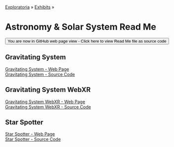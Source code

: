[Exploratoria]( http://exploratoria.github.io ) &raquo; [Exhibits]( http://exploratoria.github.io/exhibits/ ) &raquo;

Astronomy & Solar System Read Me
====

<span style="display: none"> [You are now in GitHub source code view - Click here to view Read Me file as a web page]( http://exploratoria.github.io/exhibits/astronomy/index.html 'View file as a web page' ) </span>
<input type=button value="You are now in GitHub web page view - Click here to view Read Me file as source code" onclick="window.location.href='https://github.com/exploratoria/exploratoria.github.io/tree/master/exhibits/astronomy/'" />

## Gravitating System

[Gravitating System - Web Page]( http://exploratoria.github.io/exhibits/astronomy/gravitating-system/index.html )  
[Gravitating System - Source Code]( https://github.com/exploratoria/exploratoria.github.io/tree/master/exhibits/astronomy/gravitating-system/ )

## Gravitating System WebXR

[Gravitating System WebXR - Web Page]( http://exploratoria.github.io/exhibits/astronomy/gravitating-system-webxr/index.html )  
[Gravitating System WebXR - Source Code]( https://github.com/exploratoria/exploratoria.github.io/tree/master/exhibits/astronomy/gravitating-system-webxr/ )

## Star Spotter

[Star Spotter - Web Page]( http://exploratoria.github.io/exhibits/astronomy/star-spotter/index.html )  
[Star Spotter - Source Code]( https://github.com/exploratoria/exploratoria.github.io/tree/master/exhibits/astronomy/star-spotter/ )

